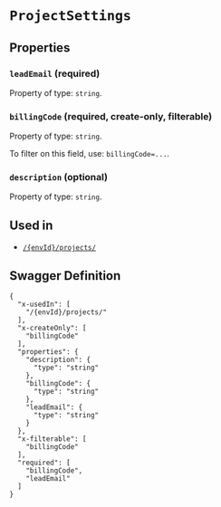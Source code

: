 # `ProjectSettings` #







## Properties ##

### `leadEmail` (required) ###




Property of type: `string`.




### `billingCode` (required, create-only, filterable) ###




Property of type: `string`.


To filter on this field, use: `billingCode=...`.


### `description` (optional) ###




Property of type: `string`.






## Used in ##

  + [`/{envId}/projects/`](./../rest/api/user/v1beta0/{envId}/projects/)

## Swagger Definition ##

    {
      "x-usedIn": [
        "/{envId}/projects/"
      ], 
      "x-createOnly": [
        "billingCode"
      ], 
      "properties": {
        "description": {
          "type": "string"
        }, 
        "billingCode": {
          "type": "string"
        }, 
        "leadEmail": {
          "type": "string"
        }
      }, 
      "x-filterable": [
        "billingCode"
      ], 
      "required": [
        "billingCode", 
        "leadEmail"
      ]
    }
